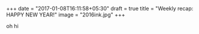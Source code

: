 +++
date = "2017-01-08T16:11:58+05:30"
draft = true
title = "Weekly recap: HAPPY NEW YEAR!"
image = "2016ink.jpg"
+++

oh hi
